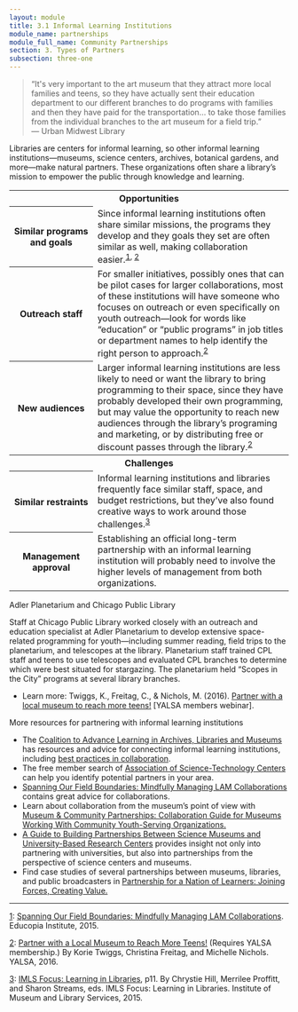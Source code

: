```yaml
---
layout: module
title: 3.1 Informal Learning Institutions
module_name: partnerships
module_full_name: Community Partnerships
section: 3. Types of Partners
subsection: three-one
---
```



>“It's very important to the art museum that they attract more local families and teens, so they have actually sent their education department to our different branches to do programs with families and then they have paid for the transportation... to take those families from the individual branches to the art museum for a field trip.”<br/>— Urban Midwest Library

Libraries are centers for informal learning, so other informal learning institutions—museums, science centers, archives, botanical gardens, and more—make natural partners. These organizations  often share a library’s mission to empower the public through knowledge and learning. 

<table class="colorful-th"> 
<tr><th colspan="2" class="th-black">Opportunities</th></tr> 
<tr><th width="30%">Similar programs and goals</th><td>Since informal learning institutions often share similar missions, the programs they develop and they goals they set are often similar as well, making collaboration easier.<sup><a href="#fn1" name="1">1</a>, <a href="#fn2" name="2">2</a></sup></td></tr> 
<tr><th>Outreach staff</th><td>For smaller initiatives, possibly ones that can be pilot cases for larger collaborations, most of these institutions will have someone who focuses on outreach or even specifically on youth outreach—look for words like “education” or “public programs” in job titles or department names to help identify the right person to approach.<sup><a href="#fn2" name="2">2</a></sup></td></tr>
<tr><th>New audiences</th><td>Larger informal learning institutions are less likely to need or want the library to bring programming to their space, since they have probably developed their own programming, but may value the opportunity to reach new audiences through the library’s programing and marketing, or by distributing free or discount passes through the library.<sup><a href="#fn2" name="2">2</a></sup></td></tr>

<tr><th colspan="2" class="th-black">Challenges</th></tr> 
<tr><th>Similar restraints</th><td>Informal learning institutions and libraries frequently face similar staff, space, and budget restrictions, but they’ve also found creative ways to work around those challenges.<sup><a href="#fn3" name="3">3</a></sup></td></tr> 
<tr><th>Management approval</th><td>Establishing an official long-term partnership with an informal learning institution will probably need to involve the higher levels of management from both organizations.</td></tr>
</table>
 
<div class="case_study_box"> 
  	<p>Adler Planetarium and Chicago Public Library</p> 
	<p>Staff at Chicago Public Library worked closely with an outreach and education specialist at Adler Planetarium to develop extensive space-related programming for youth—including summer reading, field trips to the planetarium, and telescopes at the library. Planetarium staff trained CPL staff and teens to use telescopes and evaluated CPL branches to determine which were best situated for stargazing. The planetarium held “Scopes in the City” programs at several library branches.</p>
	<ul>
		<li>Learn more: Twiggs, K., Freitag, C., & Nichols, M. (2016). <a href="http://www.ala.org/yalsa/yalsamemonly/webinars/webinars">Partner with a local museum to reach more teens!</a> [YALSA members webinar].</li>
	</ul> 
</div>

<div class="case_study_box"> 

<p>More resources for partnering with informal learning institutions</p> 

<ul>
  <li>The <a href="http://www.coalitiontoadvancelearning.org/">Coalition to Advance Learning in Archives, Libraries and Museums</a> has resources and advice for connecting informal learning institutions, including <a href="http://www.coalitiontoadvancelearning.org/why-collaborate/best-practices-in-collaboration/">best practices in collaboration</a>.</li>
  <li>The free member search of <a href="https://www.astc.org">Association of Science-Technology Centers</a> can help you identify potential partners in your area.</li>
  <li><a href="https://educopia.org/publications/spanning-our-field-boundaries-mindfully-managing-lam-collaborations">Spanning Our Field Boundaries: Mindfully Managing LAM Collaborations</a> contains great advice for collaborations.</li>
  <li>Learn about collaboration from the museum’s point of view with <a href="http://www.nisenet.org/sites/default/files/NISE%20Network%20Collaboration%20Guide%2011-20-2015%20FINAL.pdf">Museum & Community Partnerships: Collaboration Guide for Museums Working With Community Youth-Serving Organizations.</a></li>
  <li><a href="http://www.nisenet.org/catalog/guide-building-partnerships-between-science-museums-and-university-based-research-centers">A Guide to Building Partnerships Between Science Museums and University-Based Research Centers</a> provides insight not only into partnering with universities, but also into partnerships from the perspective of science centers and museums.</li>
  <li>Find case studies of several partnerships between museums, libraries, and public broadcasters in <a href="https://www.imls.gov/publications/partnership-nation-learners-joining-forces-creating-value">Partnership for a Nation of Learners: Joining Forces, Creating Value.</a></li>
</ul>
</div>

<hr/>

<a name="fn1" href="#1">1</a>: [Spanning Our Field Boundaries: Mindfully Managing LAM Collaborations](https://educopia.org/publications/spanning-our-field-boundaries-mindfully-managing-lam-collaborations). Educopia Institute, 2015. 

<a name="fn2" href="#2">2</a>: [Partner with a Local Museum to Reach More Teens!](http://www.ala.org/yalsa/yalsamemonly/webinars/webinars) (Requires YALSA membership.) By Korie Twiggs, Christina Freitag, and Michelle Nichols. YALSA, 2016.

<a name="fn3" href="#3">3</a>: [IMLS Focus: Learning in Libraries](http://www.imls.gov/assets/1/AssetManager/IMLS_Focus_Learning_in_Libraries_Final_Report.pdf.), p11. By Chrystie Hill, Merrilee Proffitt, and Sharon Streams, eds. IMLS Focus: Learning in Libraries. Institute of Museum and Library Services, 2015. 
